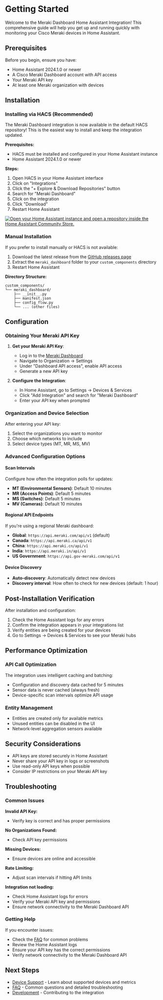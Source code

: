 # Getting Started

Welcome to the Meraki Dashboard Home Assistant Integration! This comprehensive guide will help you get up and running quickly with monitoring your Cisco Meraki devices in Home Assistant.

## Prerequisites

Before you begin, ensure you have:

- Home Assistant 2024.1.0 or newer
- A Cisco Meraki Dashboard account with API access
- Your Meraki API key
- At least one Meraki organization with devices

## Installation

### Installing via HACS (Recommended)

The Meraki Dashboard integration is now available in the default HACS repository! This is the easiest way to install and keep the integration updated.

**Prerequisites:**
- HACS must be installed and configured in your Home Assistant instance
- Home Assistant 2024.1.0 or newer

**Steps:**

1. Open HACS in your Home Assistant interface
2. Click on "Integrations"
3. Click the "+ Explore & Download Repositories" button
4. Search for "Meraki Dashboard"
5. Click on the integration
6. Click "Download"
7. Restart Home Assistant

[![Open your Home Assistant instance and open a repository inside the Home Assistant Community Store.](https://my.home-assistant.io/badges/hacs_repository.svg)](https://my.home-assistant.io/redirect/hacs_repository/?owner=rknightion&repository=meraki-dashboard-ha&category=integration)

### Manual Installation

If you prefer to install manually or HACS is not available:

1. Download the latest release from the [GitHub releases page](https://github.com/rknightion/meraki-dashboard-ha/releases)
2. Extract the `meraki_dashboard` folder to your `custom_components` directory
3. Restart Home Assistant

**Directory Structure:**
```
custom_components/
└── meraki_dashboard/
    ├── __init__.py
    ├── manifest.json
    ├── config_flow.py
    └── ... (other files)
```

## Configuration

### Obtaining Your Meraki API Key

1. **Get your Meraki API Key**:
   - Log in to the [Meraki Dashboard](https://dashboard.meraki.com)
   - Navigate to Organization → Settings
   - Under "Dashboard API access", enable API access
   - Generate a new API key

2. **Configure the Integration**:
   - In Home Assistant, go to Settings → Devices & Services
   - Click "Add Integration" and search for "Meraki Dashboard"
   - Enter your API key when prompted

### Organization and Device Selection

After entering your API key:

1. Select the organizations you want to monitor
2. Choose which networks to include
3. Select device types (MT, MR, MS, MV)

### Advanced Configuration Options

#### Scan Intervals

Configure how often the integration polls for updates:

- **MT (Environmental Sensors)**: Default 10 minutes
- **MR (Access Points)**: Default 5 minutes
- **MS (Switches)**: Default 5 minutes
- **MV (Cameras)**: Default 10 minutes

#### Regional API Endpoints

If you're using a regional Meraki dashboard:

- **Global**: `https://api.meraki.com/api/v1` (default)
- **Canada**: `https://api.meraki.ca/api/v1`
- **China**: `https://api.meraki.cn/api/v1`
- **India**: `https://api.meraki.in/api/v1`
- **US Government**: `https://api.gov-meraki.com/api/v1`

#### Device Discovery

- **Auto-discovery**: Automatically detect new devices
- **Discovery interval**: How often to check for new devices (default: 1 hour)

## Post-Installation Verification

After installation and configuration:

1. Check the Home Assistant logs for any errors
2. Confirm the integration appears in your integrations list
3. Verify entities are being created for your devices
4. Go to Settings → Devices & Services to see your Meraki hubs

## Performance Optimization

### API Call Optimization

The integration uses intelligent caching and batching:

- Configuration and discovery data cached for 5 minutes
- Sensor data is never cached (always fresh)
- Device-specific scan intervals optimize API usage

### Entity Management

- Entities are created only for available metrics
- Unused entities can be disabled in the UI
- Network-level aggregation sensors available

## Security Considerations

- API keys are stored securely in Home Assistant
- Never share your API key in logs or screenshots
- Use read-only API keys when possible
- Consider IP restrictions on your Meraki API key

## Troubleshooting

### Common Issues

**Invalid API Key:**
- Verify key is correct and has proper permissions

**No Organizations Found:**
- Check API key permissions

**Missing Devices:**
- Ensure devices are online and accessible

**Rate Limiting:**
- Adjust scan intervals if hitting API limits

**Integration not loading:**
- Check Home Assistant logs for errors
- Verify your Meraki API key and permissions
- Ensure network connectivity to the Meraki Dashboard API

### Getting Help

If you encounter issues:

- Check the [FAQ](faq.md) for common problems
- Review the Home Assistant logs
- Ensure your API key has the correct permissions
- Verify network connectivity to the Meraki Dashboard API

## Next Steps

- [Device Support](device-support.md) - Learn about supported devices and metrics
- [FAQ](faq.md) - Common questions and detailed troubleshooting
- [Development](development.md) - Contributing to the integration

